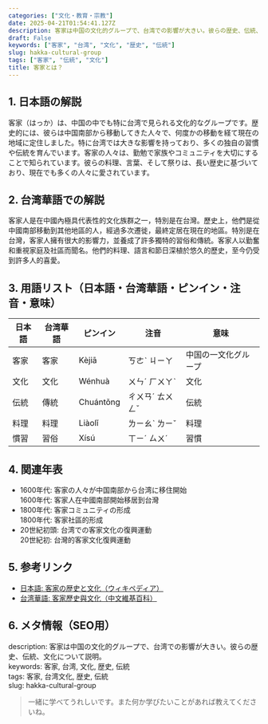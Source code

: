 ```yaml
---
categories: ["文化・教育・宗教"]
date: 2025-04-21T01:54:41.127Z
description: 客家は中国の文化的グループで、台湾での影響が大きい。彼らの歴史、伝統、文化について説明。
draft: False
keywords: ["客家", "台湾", "文化", "歴史", "伝統"]
slug: hakka-cultural-group
tags: ["客家", "伝統", "文化"]
title: 客家とは？
---
```




## 1. 日本語の解説  
客家（はっか）は、中国の中でも特に台湾で見られる文化的なグループです。歴史的には、彼らは中国南部から移動してきた人々で、何度かの移動を経て現在の地域に定住しました。特に台湾では大きな影響を持っており、多くの独自の習慣や伝統を育んでいます。客家の人々は、勤勉で家族やコミュニティを大切にすることで知られています。彼らの料理、言葉、そして祭りは、長い歴史に基づいており、現在でも多くの人々に愛されています。

## 2. 台湾華語での解説  
客家人是在中國內極具代表性的文化族群之一，特別是在台灣。歷史上，他們是從中國南部移動到其他地區的人，經過多次遷徙，最終定居在現在的地區。特別是在台灣，客家人擁有很大的影響力，並養成了許多獨特的習俗和傳統。客家人以勤奮和重視家庭及社區而聞名。他們的料理、語言和節日深植於悠久的歷史，至今仍受到許多人的喜愛。

## 3. 用語リスト（日本語・台湾華語・ピンイン・注音・意味）  
| 日本語 | 台湾華語 | ピンイン | 注音 | 意味 |
| --- | --- | --- | --- | --- |
| 客家 | 客家 | Kèjiā | ㄎㄜˋ ㄐㄧㄚ | 中国の一文化グループ |
| 文化 | 文化 | Wénhuà | ㄨㄣˊ ㄏㄨㄚˋ | 文化 |
| 伝統 | 傳統 | Chuántǒng | ㄔㄨㄢˊ ㄊㄨㄥˇ | 伝統 |
| 料理 |料理 | Liàolǐ | ㄌㄧㄠˋ ㄌㄧˇ | 料理 |
| 慣習 | 習俗 | Xísú | ㄒㄧˊ ㄙㄨˊ | 習慣 |

## 4. 関連年表  
- 1600年代: 客家の人々が中国南部から台湾に移住開始  
  1600年代: 客家人在中國南部開始移居到台灣  
- 1800年代: 客家コミュニティの形成  
  1800年代: 客家社區的形成  
- 20世紀初頭: 台湾での客家文化の復興運動  
  20世紀初: 台灣的客家文化復興運動  

## 5. 参考リンク  
- [日本語: 客家の歴史と文化（ウィキペディア）](https://ja.wikipedia.org/wiki/%E5%AE%A2%E5%AE%B6)  
- [台湾華語: 客家歷史與文化（中文維基百科）](https://zh.wikipedia.org/wiki/%E5%AE%A2%E5%AE%B6)  

## 6. メタ情報（SEO用）   
description: 客家は中国の文化的グループで、台湾での影響が大きい。彼らの歴史、伝統、文化について説明。  
keywords: 客家, 台湾, 文化, 歴史, 伝統  
tags: 客家, 台湾文化, 歴史, 伝統  
slug: hakka-cultural-group  

> 一緒に学べてうれしいです。また何か学びたいことがあれば教えてくださいね。